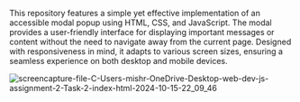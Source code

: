 This repository features a simple yet effective implementation of an accessible 
modal popup using HTML, CSS, and JavaScript. The modal provides a user-friendly 
interface for displaying important messages or content without the need to 
navigate away from the current page.
Designed with responsiveness in mind, it adapts to various screen sizes, ensuring a 
seamless experience on both desktop and mobile devices. 

![screencapture-file-C-Users-mishr-OneDrive-Desktop-web-dev-js-assignment-2-Task-2-index-html-2024-10-15-22_09_46](https://github.com/user-attachments/assets/43917e9e-d741-4c1c-a193-12289f8e11af)
